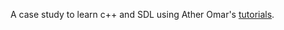 A case study to learn c++ and SDL using Ather Omar's [tutorials](https://www.youtube.com/watch?v=ATa_joa6Gzg&index=1&list=PLhJr2LOK-xwxQlevIZ97ZABLw72Eu9he7).